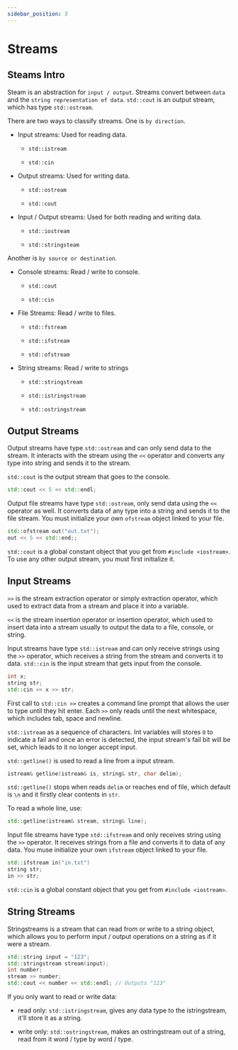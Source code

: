 ```yaml
---
sidebar_position: 3
---
```


# Streams

## Steams Intro

Steam is an abstraction for `input / output`. Streams convert between `data` and the `string representation of data`. `std::cout` is an output stream, which has type `std::ostream`.

There are two ways to classify streams. One is `by direction`.

* Input streams: Used for reading data.
  
  * `std::istream`
  
  * `std::cin`

* Output streams: Used for writing data.
  
  * `std::ostream`
  
  * `std::cout`

* Input / Output streams: Used for both reading and writing data.
  
  * `std::iostream`
  
  * `std::stringsteam`

Another is `by source or destination`.

* Console streams: Read / write to console.
  
  * `std::cout`
  
  * `std::cin`

* File Streams: Read / write to files.
  
  * `std::fstream`
  
  * `std::ifstream`
  
  * `std::ofstream`

* String streams: Read / write to strings
  
  * `std::stringstream`
  
  * `std::istringstream`
  
  * `std::ostringstream`

## Output Streams

Output streams have type `std::ostream` and can only send data to the stream. It interacts with the stream using the `<<` operator and converts any type into string and sends it to the stream.

`std::cout` is the output stream that goes to the console.

```cpp
std::cout << 5 << std::endl;
```

Output file streams have type `std::ostream`, only send data using the `<<` operator as well. It converts data of any type into a string and sends it to the file stream. You must initialize your own `ofstream` object linked to your file.

```cpp
std::ofstream out("out.txt");
out << 5 << std::end;;
```

`std::cout` is a global constant object that you get from `#include <iostream>`. To use any other output stream, you must first initialize it.

## Input Streams

`>>` is the stream extraction operator or simply extraction operator, which used to extract data from a stream and place it into a variable.

`<<` is the stream insertion operator or insertion operator, which used to insert data into a stream usually to output the data to a file, console, or string.

Input streams have type `std::istream` and can only receive strings using the `>>` operator, which receives a string from the stream and converts it to data. `std::cin` is the input stream that gets input from the console.

```cpp
int x;
string str;
std::cin >> x >> str;
```

First call to `std::cin >>` creates a command line prompt that allows the user to type until they hit enter. Each `>>` only reads until the next whitespace, which includes tab, space and newline.

`std::istream` as a sequence of characters. Int variables will stores `0` to indicate a fail and once an error is detected, the input stream's fail bit will be set, which leads to it no longer accept input.

`std::getline()` is used to read a line from a input stream.

```cpp
istream& getline(istream& is, string& str, char delim);
```

`std::getline()` stops when reads `delim` or reaches end of file, which default is `\n` and it firstly clear contents in `str`.

To read a whole line, use:

```cpp
std::getline(istream& stream, string& line);
```

Input file streams have type `std::ifstream` and only receives string using the `>>` operator. It receives strings from a file and converts it to data of any data. You muse initialize your own `ifstream` object linked to your file.

```cpp
std::ifstream in("in.txt")
string str;
in >> str;
```

`std::cin` is a global constant object that you get from `#include <iostream>`.

## String Streams

Stringstreams is a stream that can read from or write to a string object, which allows you to perform input / output operations on a string as if it were a stream.

```cpp
std::string input = "123";
std::stringstream stream(input);
int number;
stream >> number;
std::cout << number << std::endl; // Outputs "123"
```

If you only want to read or write data:

* read only: `std::istringstream`, gives any data type to the istringstream, it'll store it as a string.

* write only: `std::ostringstream`, makes an ostringstream out of a string, read from it word / type by word / type.
